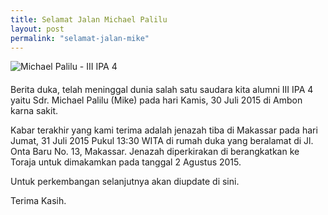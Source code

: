 ```yaml
---
title: Selamat Jalan Michael Palilu
layout: post
permalink: "selamat-jalan-mike"
---
```

<div class="center-block" style="max-width: 300px; margin-bottom: 20px;">
  <img src="{{ "/images/michael-palilu-01.jpg" | prepend: site.baseurl }}" alt="Michael Palilu - III IPA 4" class="img-rounded" style="max-width: 300px;">
</div>

Berita duka, telah meninggal dunia salah satu saudara kita alumni III IPA 4
yaitu Sdr. Michael Palilu (Mike) pada hari Kamis, 30 Juli 2015 di Ambon karna sakit.

Kabar terakhir yang kami terima adalah jenazah tiba di Makassar pada hari Jumat,
31 Juli 2015 Pukul 13:30 WITA di rumah duka yang beralamat di Jl. Onta Baru No. 13, Makassar.
Jenazah diperkirakan di berangkatkan ke Toraja untuk dimakamkan pada tanggal
2 Agustus 2015.

Untuk perkembangan selanjutnya akan diupdate di sini.

Terima Kasih.
